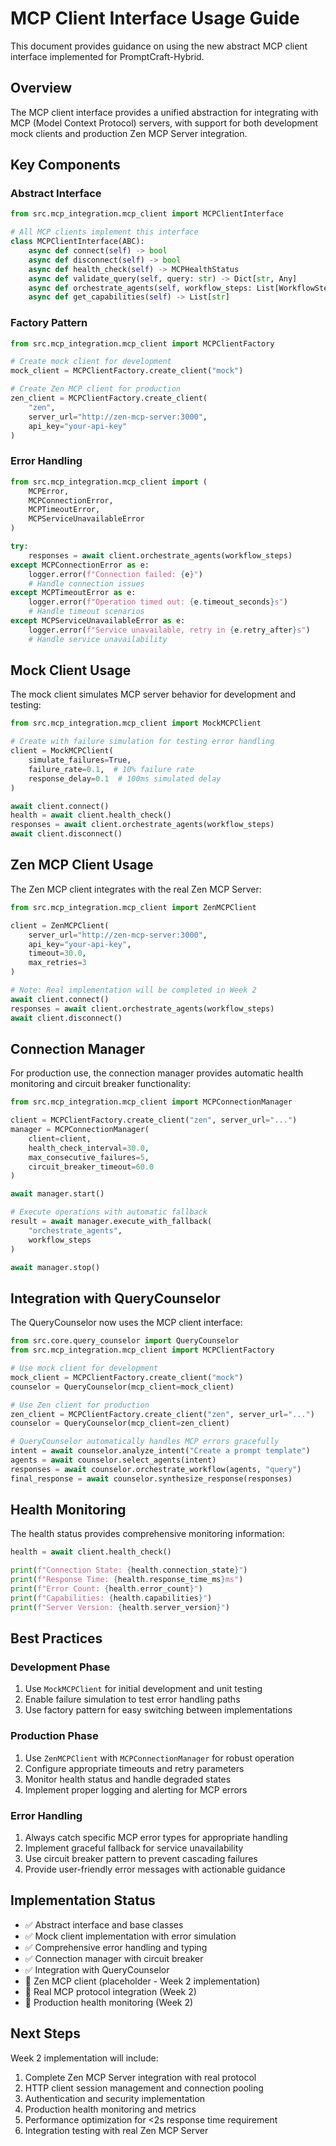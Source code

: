 # MCP Client Interface Usage Guide

This document provides guidance on using the new abstract MCP client interface implemented for PromptCraft-Hybrid.

## Overview

The MCP client interface provides a unified abstraction for integrating with MCP (Model Context Protocol) servers, with support for both development mock clients and production Zen MCP Server integration.

## Key Components

### Abstract Interface

```python
from src.mcp_integration.mcp_client import MCPClientInterface

# All MCP clients implement this interface
class MCPClientInterface(ABC):
    async def connect(self) -> bool
    async def disconnect(self) -> bool
    async def health_check(self) -> MCPHealthStatus
    async def validate_query(self, query: str) -> Dict[str, Any]
    async def orchestrate_agents(self, workflow_steps: List[WorkflowStep]) -> List[Response]
    async def get_capabilities(self) -> List[str]
```

### Factory Pattern

```python
from src.mcp_integration.mcp_client import MCPClientFactory

# Create mock client for development
mock_client = MCPClientFactory.create_client("mock")

# Create Zen MCP client for production
zen_client = MCPClientFactory.create_client(
    "zen",
    server_url="http://zen-mcp-server:3000",
    api_key="your-api-key"
)
```

### Error Handling

```python
from src.mcp_integration.mcp_client import (
    MCPError,
    MCPConnectionError,
    MCPTimeoutError,
    MCPServiceUnavailableError
)

try:
    responses = await client.orchestrate_agents(workflow_steps)
except MCPConnectionError as e:
    logger.error(f"Connection failed: {e}")
    # Handle connection issues
except MCPTimeoutError as e:
    logger.error(f"Operation timed out: {e.timeout_seconds}s")
    # Handle timeout scenarios
except MCPServiceUnavailableError as e:
    logger.error(f"Service unavailable, retry in {e.retry_after}s")
    # Handle service unavailability
```

## Mock Client Usage

The mock client simulates MCP server behavior for development and testing:

```python
from src.mcp_integration.mcp_client import MockMCPClient

# Create with failure simulation for testing error handling
client = MockMCPClient(
    simulate_failures=True,
    failure_rate=0.1,  # 10% failure rate
    response_delay=0.1  # 100ms simulated delay
)

await client.connect()
health = await client.health_check()
responses = await client.orchestrate_agents(workflow_steps)
await client.disconnect()
```

## Zen MCP Client Usage

The Zen MCP client integrates with the real Zen MCP Server:

```python
from src.mcp_integration.mcp_client import ZenMCPClient

client = ZenMCPClient(
    server_url="http://zen-mcp-server:3000",
    api_key="your-api-key",
    timeout=30.0,
    max_retries=3
)

# Note: Real implementation will be completed in Week 2
await client.connect()
responses = await client.orchestrate_agents(workflow_steps)
await client.disconnect()
```

## Connection Manager

For production use, the connection manager provides automatic health monitoring and circuit breaker functionality:

```python
from src.mcp_integration.mcp_client import MCPConnectionManager

client = MCPClientFactory.create_client("zen", server_url="...")
manager = MCPConnectionManager(
    client=client,
    health_check_interval=30.0,
    max_consecutive_failures=5,
    circuit_breaker_timeout=60.0
)

await manager.start()

# Execute operations with automatic fallback
result = await manager.execute_with_fallback(
    "orchestrate_agents",
    workflow_steps
)

await manager.stop()
```

## Integration with QueryCounselor

The QueryCounselor now uses the MCP client interface:

```python
from src.core.query_counselor import QueryCounselor
from src.mcp_integration.mcp_client import MCPClientFactory

# Use mock client for development
mock_client = MCPClientFactory.create_client("mock")
counselor = QueryCounselor(mcp_client=mock_client)

# Use Zen client for production
zen_client = MCPClientFactory.create_client("zen", server_url="...")
counselor = QueryCounselor(mcp_client=zen_client)

# QueryCounselor automatically handles MCP errors gracefully
intent = await counselor.analyze_intent("Create a prompt template")
agents = await counselor.select_agents(intent)
responses = await counselor.orchestrate_workflow(agents, "query")
final_response = await counselor.synthesize_response(responses)
```

## Health Monitoring

The health status provides comprehensive monitoring information:

```python
health = await client.health_check()

print(f"Connection State: {health.connection_state}")
print(f"Response Time: {health.response_time_ms}ms")
print(f"Error Count: {health.error_count}")
print(f"Capabilities: {health.capabilities}")
print(f"Server Version: {health.server_version}")
```

## Best Practices

### Development Phase

1. Use `MockMCPClient` for initial development and unit testing
2. Enable failure simulation to test error handling paths
3. Use factory pattern for easy switching between implementations

### Production Phase

1. Use `ZenMCPClient` with `MCPConnectionManager` for robust operation
2. Configure appropriate timeouts and retry parameters
3. Monitor health status and handle degraded states
4. Implement proper logging and alerting for MCP errors

### Error Handling

1. Always catch specific MCP error types for appropriate handling
2. Implement graceful fallback for service unavailability
3. Use circuit breaker pattern to prevent cascading failures
4. Provide user-friendly error messages with actionable guidance

## Implementation Status

- ✅ Abstract interface and base classes
- ✅ Mock client implementation with error simulation
- ✅ Comprehensive error handling and typing
- ✅ Connection manager with circuit breaker
- ✅ Integration with QueryCounselor
- 🔄 Zen MCP client (placeholder - Week 2 implementation)
- 🔄 Real MCP protocol integration (Week 2)
- 🔄 Production health monitoring (Week 2)

## Next Steps

Week 2 implementation will include:

1. Complete Zen MCP Server integration with real protocol
2. HTTP client session management and connection pooling
3. Authentication and security implementation
4. Production health monitoring and metrics
5. Performance optimization for <2s response time requirement
6. Integration testing with real Zen MCP Server
